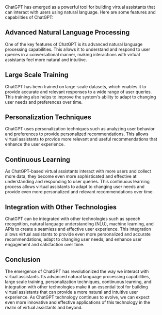 
ChatGPT has emerged as a powerful tool for building virtual assistants that can interact with users using natural language. Here are some features and capabilities of ChatGPT:

Advanced Natural Language Processing
------------------------------------

One of the key features of ChatGPT is its advanced natural language processing capabilities. This allows it to understand and respond to user queries in a conversational manner, making interactions with virtual assistants feel more natural and intuitive.

Large Scale Training
--------------------

ChatGPT has been trained on large-scale datasets, which enables it to provide accurate and relevant responses to a wide range of user queries. This training also helps to improve the system's ability to adapt to changing user needs and preferences over time.

Personalization Techniques
--------------------------

ChatGPT uses personalization techniques such as analyzing user behavior and preferences to provide personalized recommendations. This allows virtual assistants to provide more relevant and useful recommendations that enhance the user experience.

Continuous Learning
-------------------

As ChatGPT-based virtual assistants interact with more users and collect more data, they become even more sophisticated and effective at understanding and responding to user queries. This continuous learning process allows virtual assistants to adapt to changing user needs and provide even more personalized and relevant recommendations over time.

Integration with Other Technologies
-----------------------------------

ChatGPT can be integrated with other technologies such as speech recognition, natural language understanding (NLU), machine learning, and APIs to create a seamless and effective user experience. This integration allows virtual assistants to provide even more personalized and accurate recommendations, adapt to changing user needs, and enhance user engagement and satisfaction over time.

Conclusion
----------

The emergence of ChatGPT has revolutionized the way we interact with virtual assistants. Its advanced natural language processing capabilities, large scale training, personalization techniques, continuous learning, and integration with other technologies make it an essential tool for building virtual assistants that can provide a more natural and intuitive user experience. As ChatGPT technology continues to evolve, we can expect even more innovative and effective applications of this technology in the realm of virtual assistants and beyond.
